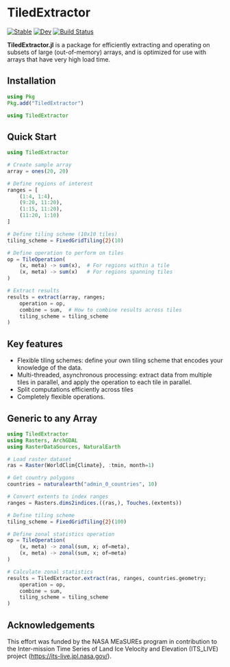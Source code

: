 # TiledExtractor

[![Stable](https://img.shields.io/badge/docs-stable-blue.svg)](https://asinghvi17.github.io/TiledExtractor.jl/stable/)
[![Dev](https://img.shields.io/badge/docs-dev-blue.svg)](https://asinghvi17.github.io/TiledExtractor.jl/dev/)
[![Build Status](https://github.com/asinghvi17/TiledExtractor.jl/actions/workflows/CI.yml/badge.svg?branch=main)](https://github.com/asinghvi17/TiledExtractor.jl/actions/workflows/CI.yml?query=branch%3Amain)

**TiledExtractor.jl** is a package for efficiently extracting and operating on subsets of large (out-of-memory) arrays, and is optimized for use with arrays that have very high load time.

## Installation

```julia
using Pkg
Pkg.add("TiledExtractor")

using TiledExtractor
```

## Quick Start
```julia
using TiledExtractor

# Create sample array
array = ones(20, 20)

# Define regions of interest
ranges = [
    (1:4, 1:4),
    (9:20, 11:20),
    (1:15, 11:20),
    (11:20, 1:10)
]

# Define tiling scheme (10x10 tiles)
tiling_scheme = FixedGridTiling{2}(10)

# Define operation to perform on tiles
op = TileOperation(
    (x, meta) -> sum(x),  # For regions within a tile
    (x, meta) -> sum(x)   # For regions spanning tiles
)

# Extract results
results = extract(array, ranges; 
    operation = op,
    combine = sum,  # How to combine results across tiles
    tiling_scheme = tiling_scheme
)
```

## Key features

- Flexible tiling schemes: define your own tiling scheme that encodes your knowledge of the data.
- Multi-threaded, asynchronous processing: extract data from multiple tiles in parallel, and apply the operation to each tile in parallel.
- Split computations efficiently across tiles
- Completely flexible operations.

## Generic to any Array

```julia
using TiledExtractor
using Rasters, ArchGDAL
using RasterDataSources, NaturalEarth

# Load raster dataset
ras = Raster(WorldClim{Climate}, :tmin, month=1)

# Get country polygons
countries = naturalearth("admin_0_countries", 10)

# Convert extents to index ranges
ranges = Rasters.dims2indices.((ras,), Touches.(extents))

# Define tiling scheme
tiling_scheme = FixedGridTiling{2}(100)

# Define zonal statistics operation
op = TileOperation(
    (x, meta) -> zonal(sum, x; of=meta),
    (x, meta) -> zonal(sum, x; of=meta)
)

# Calculate zonal statistics
results = TiledExtractor.extract(ras, ranges, countries.geometry;
    operation = op,
    combine = sum,
    tiling_scheme = tiling_scheme
)
```


## Acknowledgements

This effort was funded by the NASA MEaSUREs program in contribution to the Inter-mission Time Series of Land Ice Velocity and Elevation (ITS_LIVE) project (https://its-live.jpl.nasa.gov/).
